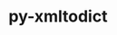 ---
title: "py-xmltodict"
layout: cache
categories: [package, develop-2024-05-26]
meta: {"versions": ["0.12.0"], "compilers": ["gcc@=10.2.1", "gcc@=7.5.0"], "oss": ["centos7", "ubuntu18.04"], "platforms": ["linux"], "targets": ["x86_64_v3"], "stacks": ["developer-tools", "developer-tools-manylinux2014", "root"], "num_specs": 2, "num_specs_by_stack": {"developer-tools-manylinux2014": 1, "root": 2, "developer-tools": 1}}
spec_details: [{"hash": "st47ngkfqejcwo425xfiknoww2cfqg2y", "compiler": "gcc@=10.2.1", "versions": ["0.12.0"], "os": "centos7", "platform": "linux", "target": "x86_64_v3", "variants": ["build_system=python_pip"], "stacks": ["developer-tools-manylinux2014", "root"], "size": "-", "tarball": "https://binaries.spack.io/develop-2024-05-26/build_cache/linux-centos7-x86_64_v3/gcc-10.2.1/py-xmltodict-0.12.0/linux-centos7-x86_64_v3-gcc-10.2.1-py-xmltodict-0.12.0-st47ngkfqejcwo425xfiknoww2cfqg2y.spack"}, {"hash": "gfta5flkuj75rlmyy2ynculslktkkg4m", "compiler": "gcc@=7.5.0", "versions": ["0.12.0"], "os": "ubuntu18.04", "platform": "linux", "target": "x86_64_v3", "variants": ["build_system=python_pip"], "stacks": ["developer-tools", "root"], "size": "-", "tarball": "https://binaries.spack.io/develop-2024-05-26/build_cache/linux-ubuntu18.04-x86_64_v3/gcc-7.5.0/py-xmltodict-0.12.0/linux-ubuntu18.04-x86_64_v3-gcc-7.5.0-py-xmltodict-0.12.0-gfta5flkuj75rlmyy2ynculslktkkg4m.spack"}]
---